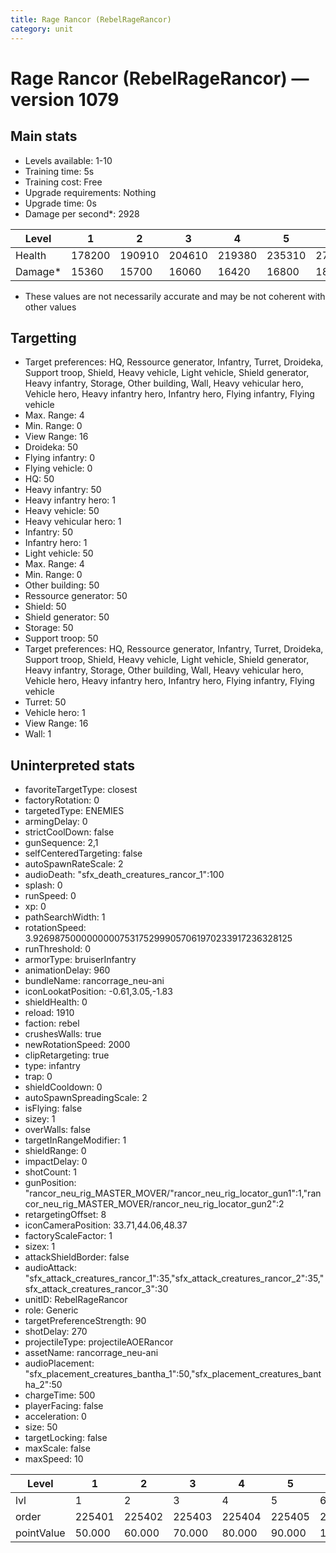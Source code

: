 ```yaml
---
title: Rage Rancor (RebelRageRancor)
category: unit
---
```


# Rage Rancor (RebelRageRancor) — version 1079

## Main stats

  * Levels available: 1-10
  * Training time: 5s
  * Training cost: Free
  * Upgrade requirements: Nothing
  * Upgrade time: 0s
  * Damage per second*: 2928

|Level  |1     |2     |3     |4     |5     |6     |7     |8     |9     |10    |
|-------|------|------|------|------|------|------|------|------|------|------|
|Health |178200|190910|204610|219380|235310|277750|298155|349296|375264|393125|
|Damage*|15360 |15700 |16060 |16420 |16800 |18898 |19338 |21576 |22080 |23525 |

* These values are not necessarily accurate and may be not coherent with other values

## Targetting

  * Target preferences: HQ, Ressource generator, Infantry, Turret, Droideka, Support troop, Shield, Heavy vehicle, Light vehicle, Shield generator, Heavy infantry, Storage, Other building, Wall, Heavy vehicular hero, Vehicle hero, Heavy infantry hero, Infantry hero, Flying infantry, Flying vehicle
  * Max. Range: 4
  * Min. Range: 0
  * View Range: 16
  * Droideka: 50
  * Flying infantry: 0
  * Flying vehicle: 0
  * HQ: 50
  * Heavy infantry: 50
  * Heavy infantry hero: 1
  * Heavy vehicle: 50
  * Heavy vehicular hero: 1
  * Infantry: 50
  * Infantry hero: 1
  * Light vehicle: 50
  * Max. Range: 4
  * Min. Range: 0
  * Other building: 50
  * Ressource generator: 50
  * Shield: 50
  * Shield generator: 50
  * Storage: 50
  * Support troop: 50
  * Target preferences: HQ, Ressource generator, Infantry, Turret, Droideka, Support troop, Shield, Heavy vehicle, Light vehicle, Shield generator, Heavy infantry, Storage, Other building, Wall, Heavy vehicular hero, Vehicle hero, Heavy infantry hero, Infantry hero, Flying infantry, Flying vehicle
  * Turret: 50
  * Vehicle hero: 1
  * View Range: 16
  * Wall: 1

## Uninterpreted stats

  * favoriteTargetType: closest
  * factoryRotation: 0
  * targetedType: ENEMIES
  * armingDelay: 0
  * strictCoolDown: false
  * gunSequence: 2,1
  * selfCenteredTargeting: false
  * autoSpawnRateScale: 2
  * audioDeath: "sfx_death_creatures_rancor_1":100
  * splash: 0
  * runSpeed: 0
  * xp: 0
  * pathSearchWidth: 1
  * rotationSpeed: 3.92698750000000007531752999057061970233917236328125
  * runThreshold: 0
  * armorType: bruiserInfantry
  * animationDelay: 960
  * bundleName: rancorrage_neu-ani
  * iconLookatPosition: -0.61,3.05,-1.83
  * shieldHealth: 0
  * reload: 1910
  * faction: rebel
  * crushesWalls: true
  * newRotationSpeed: 2000
  * clipRetargeting: true
  * type: infantry
  * trap: 0
  * shieldCooldown: 0
  * autoSpawnSpreadingScale: 2
  * isFlying: false
  * sizey: 1
  * overWalls: false
  * targetInRangeModifier: 1
  * shieldRange: 0
  * impactDelay: 0
  * shotCount: 1
  * gunPosition: "rancor_neu_rig_MASTER_MOVER/"rancor_neu_rig_locator_gun1":1,"rancor_neu_rig_MASTER_MOVER/rancor_neu_rig_locator_gun2":2
  * retargetingOffset: 8
  * iconCameraPosition: 33.71,44.06,48.37
  * factoryScaleFactor: 1
  * sizex: 1
  * attackShieldBorder: false
  * audioAttack: "sfx_attack_creatures_rancor_1":35,"sfx_attack_creatures_rancor_2":35,"sfx_attack_creatures_rancor_3":30
  * unitID: RebelRageRancor
  * role: Generic
  * targetPreferenceStrength: 90
  * shotDelay: 270
  * projectileType: projectileAOERancor
  * assetName: rancorrage_neu-ani
  * audioPlacement: "sfx_placement_creatures_bantha_1":50,"sfx_placement_creatures_bantha_2":50
  * chargeTime: 500
  * playerFacing: false
  * acceleration: 0
  * size: 50
  * targetLocking: false
  * maxScale: false
  * maxSpeed: 10

|Level     |1     |2     |3     |4     |5     |6      |7      |8      |9      |10     |
|----------|------|------|------|------|------|-------|-------|-------|-------|-------|
|lvl       |1     |2     |3     |4     |5     |6      |7      |8      |9      |10     |
|order     |225401|225402|225403|225404|225405|225406 |225407 |225408 |225409 |225410 |
|pointValue|50.000|60.000|70.000|80.000|90.000|100.000|110.000|120.000|130.000|150.000|

